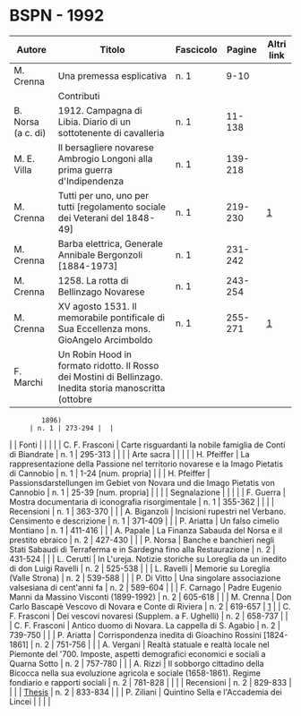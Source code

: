 # BSPN - 1992

| Autore             | Titolo                                                                                                    | Fascicolo | Pagine  | Altri link                                             |
|--------------------|-----------------------------------------------------------------------------------------------------------|-----------|---------|--------------------------------------------------------|
| M. Crenna          | Una premessa esplicativa                                                                                  | n. 1      | 9-10    |                                                        |
|                    | Contributi                                                                                                |           |         |                                                        |
| B. Norsa (a c. di) | 1912. Campagna di Libia. Diario di un sottotenente di cavalleria                                          | n. 1      | 11-138  |                                                        |
| M. E. Villa        | Il bersagliere novarese Ambrogio Longoni alla prima guerra d'Indipendenza                                 | n. 1      | 139-218 |                                                        |
| M. Crenna          | Tutti per uno, uno per tutti [regolamento sociale dei Veterani del 1848-49]                               | n. 1      | 219-230 | [1](https://en.calameo.com/read/004733128dc3966297fa3) |
| M. Crenna          | Barba elettrica, Generale Annibale Bergonzoli [1884-1973]                                                 | n. 1      | 231-242 |                                                        |
| M. Crenna          | 1258. La rotta di Bellinzago Novarese                                                                     | n. 1      | 243-254 |                                                        |
| M. Crenna          | XV agosto 1531. Il memorabile pontificale di Sua Eccellenza mons. GioAngelo Arcimboldo                    | n. 1      | 255-271 | [1](https://en.calameo.com/read/004733128a0e61db7ad36) |
| F. Marchi          | Un Robin Hood in formato ridotto. Il Rosso dei Mostini di Bellinzago. Inedita storia manoscritta (ottobre 

            1896)
         | n. 1 | 273-294 |  |

| | Fonti | | | |
| C. F. Frasconi | Carte risguardanti la nobile famiglia de Conti di Biandrate | n. 1 | 295-313 | |
| | Arte sacra | | | |
| H. Pfeiffer | La rappresentazione della Passione nel territorio novarese e la Imago Pietatis di Cannobio | n. 1 | 1-24 [num. propria] | |
| H. Pfeiffer | Passionsdarstellungen im Gebiet von Novara und die Imago Pietatis von Cannobio | n. 1 | 25-39 [num. propria] | |
| | Segnalazione | | | |
| F. Guerra | Mostra documentaria di iconografia risorgimentale | n. 1 | 355-362 | |
| | Recensioni | n. 1 | 363-370 | |
| A. Biganzoli | Incisioni rupestri nel Verbano. Censimento e descrizione | n. 1 | 371-409 | |
| P. Ariatta | Un falso cimelio Montiano | n. 1 | 411-416 | |
| A. Papale | La Finanza Sabauda del Norsa e il prestito ebraico | n. 2 | 427-430 | |
| P. Norsa | Banche e banchieri negli Stati Sabaudi di Terraferma e in Sardegna fino alla Restaurazione | n. 2 | 431-524 | |
| L. Cerutti | In L'ureja. Notizie storiche su Loreglia da un inedito di don Luigi Ravelli | n. 2 | 525-538 | |
| L. Ravelli | Memorie su Loreglia (Valle Strona) | n. 2 | 539-588 | |
| P. Di Vitto | Una singolare associazione valsesiana di cent'anni fa | n. 2 | 589-604 | |
| F. Carnago | Padre Eugenio Manni da Massino Visconti (1899-1992) | n. 2 | 605-618 | |
| M. Crenna | Don Carlo Bascapè Vescovo di Novara e Conte di Riviera | n. 2 | 619-657 | [1](https://en.calameo.com/read/004733128fd67113271d5) |
| C. F. Frasconi | Dei vescovi novaresi (Supplem. a F. Ughelli) | n. 2 | 658-737 | |
| C. F. Frasconi | Antico duomo di Novara. La cappella di S. Agabio | n. 2 | 739-750 | |
| P. Ariatta | Corrispondenza inedita di Gioachino Rossini [1824-1861] | n. 2 | 751-756 | |
| A. Vergani | Realtà statuale e realtà locale nel Piemonte del '700. Imposte, aspetti demografici economici
e sociali a Quarna Sotto
| n. 2 | 757-780 | |
| A. Rizzi | Il sobborgo cittadino della Bicocca nella sua evoluzione agricola e sociale (1658-1861). Regime fondiario e
rapporti sociali
| n. 2 | 781-828 | |
| | Recensioni | n. 2 | 829-833 | |
| | [Thesis](http://www.ssno.it/BSPNo/bspn_thesis.html#1992) | n. 2 | 833-834 | |
| P. Ziliani | Quintino Sella e l'Accademia dei Lincei | | | |
